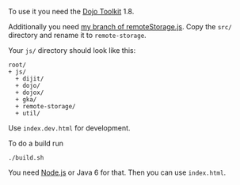 To use it you need the [Dojo Toolkit](http://dojotoolkit.org/) 1.8.

Additionally you need [my branch of remoteStorage.js](https://github.com/xMartin/remoteStorage.js/tree/pure-amd-compat). Copy the `src/` directory and rename it to `remote-storage`.

Your `js/` directory should look like this:

```
root/
+ js/
  + dijit/
  + dojo/
  + dojox/
  + gka/
  + remote-storage/
  + util/
```

Use `index.dev.html` for development.

To do a build run

    ./build.sh

You need [Node.js](http://nodejs.org/) or Java 6 for that. Then you can use `index.html`.

